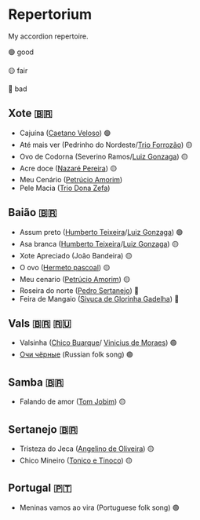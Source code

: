 # Repertorium
My accordion repertoire.

:green_circle: good 

:yellow_circle: fair

:red_circle: bad

## Xote :brazil:
- Cajuína ([Caetano Veloso](https://en.wikipedia.org/wiki/Caetano_Veloso)) :green_circle:
- Até mais ver (Pedrinho do Nordeste/[Trio Forrozão](https://pt.wikipedia.org/wiki/Trio_Forroz%C3%A3o)) :yellow_circle:
- Ovo de Codorna (Severino Ramos/[Luiz Gonzaga](https://en.wikipedia.org/wiki/Luiz_Gonzaga)) :yellow_circle:
- Acre doce ([Nazaré Pereira](https://pt.wikipedia.org/wiki/Nazar%C3%A9_Pereira)) :yellow_circle:
- Meu Cenário ([Petrúcio Amorim](https://pt.wikipedia.org/wiki/Petr%C3%BAcio_Amorim))
- Pele Macia ([Trio Dona Zefa](http://www.triodonazefa.com.br/o-trio))

## Baião :brazil:
- Assum preto ([Humberto Teixeira](https://en.wikipedia.org/wiki/Humberto_Teixeira)/[Luiz Gonzaga](https://en.wikipedia.org/wiki/Luiz_Gonzaga)) :green_circle:
- Asa branca ([Humberto Teixeira](https://en.wikipedia.org/wiki/Humberto_Teixeira)/[Luiz Gonzaga](https://en.wikipedia.org/wiki/Luiz_Gonzaga)) :yellow_circle:
- Xote Apreciado (João Bandeira) :yellow_circle:
- O ovo ([Hermeto pascoal](https://en.wikipedia.org/wiki/Hermeto_Pascoal)) :yellow_circle:
- Meu cenario ([Petrúcio Amorim](https://pt.wikipedia.org/wiki/Petr%C3%BAcio_Amorim)) :yellow_circle:
- Roseira do norte ([Pedro Sertanejo](https://pt.wikipedia.org/wiki/Pedro_Sertanejo)) :red_circle:
- Feira de Mangaio ([Sivuca de Glorinha Gadelha](https://en.wikipedia.org/wiki/Sivuca)) :red_circle:

## Vals :brazil: :ru:
- Valsinha ([Chico Buarque](https://en.wikipedia.org/wiki/Chico_Buarque)/ [Vinicius de Moraes](https://en.wikipedia.org/wiki/Vinicius_de_Moraes)) :green_circle:
- [Очи чёрные](https://en.wikipedia.org/wiki/Dark_Eyes_(song) "Dark eyes") (Russian folk song) :green_circle:

## Samba :brazil:
- Falando de amor ([Tom Jobim](https://en.wikipedia.org/wiki/Ant%C3%B4nio_Carlos_Jobim)) :yellow_circle:

## Sertanejo :brazil:
- Tristeza do Jeca ([Angelino de Oliveira](https://pt.wikipedia.org/wiki/Angelino_de_Oliveira)) :yellow_circle:
- Chico Mineiro ([Tonico e Tinoco](https://en.wikipedia.org/wiki/Tonico_%26_Tinoco)) :yellow_circle:

## Portugal :portugal:
- Meninas vamos ao vira (Portuguese folk song) :green_circle:
